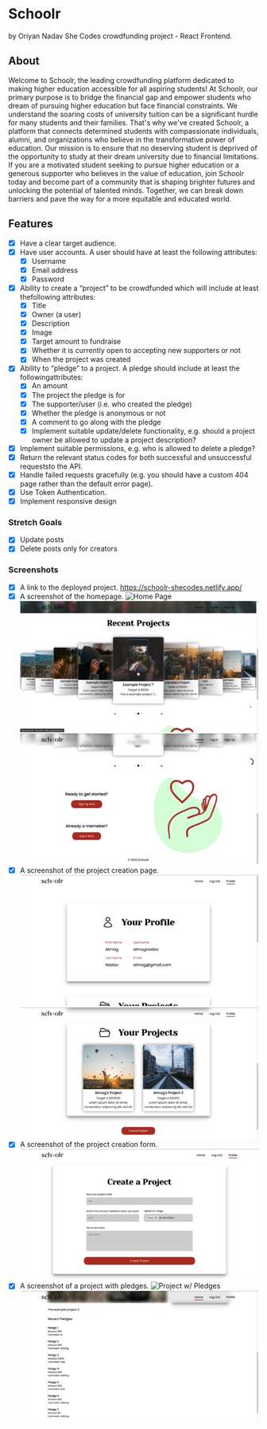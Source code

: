 # Schoolr
by Oriyan Nadav
She Codes crowdfunding project - React Frontend.

## About

Welcome to Schoolr, the leading crowdfunding platform dedicated to making higher education accessible for all aspiring students! At Schoolr, our primary purpose is to bridge the financial gap and empower students who dream of pursuing higher education but face financial constraints. We understand the soaring costs of university tuition can be a significant hurdle for many students and their families. That's why we've created Schoolr, a platform that connects determined students with compassionate individuals, alumni, and organizations who believe in the transformative power of education. Our mission is to ensure that no deserving student is deprived of the opportunity to study at their dream university due to financial limitations. If you are a motivated student seeking to pursue higher education or a generous supporter who believes in the value of education, join Schoolr today and become part of a community that is shaping brighter futures and unlocking the potential of talented minds. Together, we can break down barriers and pave the way for a more equitable and educated world.

## Features

* [x] Have a clear target audience.
* [x] Have user accounts. A user should have at least the following attributes:
    * [x] Username
    * [x] Email address
    * [x] Password
* [x] Ability to create a “project” to be crowdfunded which will include at least thefollowing attributes:
    * [x] Title
    * [x] Owner (a user)
    * [x] Description
    * [x] Image
    * [x] Target amount to fundraise
    * [x] Whether it is currently open to accepting new supporters or not
    * [x] When the project was created
* [x] Ability to “pledge” to a project. A pledge should include at least the followingattributes:
    * [x] An amount
    * [x] The project the pledge is for
    * [x] The supporter/user (i.e. who created the pledge)
    * [x] Whether the pledge is anonymous or not
    * [x] A comment to go along with the pledge
    * [x] Implement suitable update/delete functionality, e.g. should a project owner be allowed to update a project description?
* [x] Implement suitable permissions, e.g. who is allowed to delete a pledge?
* [x] Return the relevant status codes for both successful and unsuccessful requeststo the API.
* [x] Handle failed requests gracefully (e.g. you should have a custom 404 page rather than the default error page).
* [x] Use Token Authentication.
* [x] Implement responsive design

### Stretch Goals

* [x] Update posts
* [x] Delete posts only for creators

### Screenshots

* [x] A link to the deployed project.
    https://schoolr-shecodes.netlify.app/
* [x] A screenshot of the homepage.
    ![Home Page](/public/Home%20Page%201.png)
    ![Home Page](/public/Home%20Page%202.png)
    ![Home Page](/public/Home%20Page%203.png)
* [x] A screenshot of the project creation page.
    ![Project Page](/public/Profile%20Page:Project%20Page%201.png)
    ![Project Page](/public/Profile%20Page:Project%20Page%202.png)
* [x] A screenshot of the project creation form.
    ![Project Page Form](/public/Project%20Page%20Form.png)
* [x] A screenshot of a project with pledges.
    ![Project w/ Pledges](/public/Project%20Page%20w:%20Pledges%201.png)
    ![Project w/ Pledges](/public/Project%20Page%20w:%20Pledges%202.png)